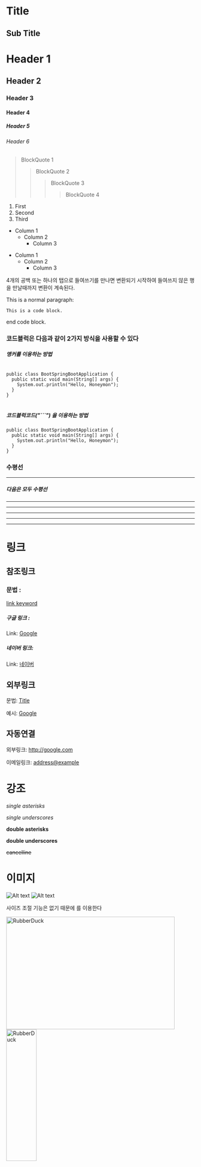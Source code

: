 Title
==============

Sub Title
-----------------

# Header 1
## Header 2
### Header 3
#### Header 4
##### Header 5
###### Header 6

> BlockQuote 1
>   > BlockQuote 2
>   >   > BlockQuote 3
>   >   >   > BlockQuote 4


1. First
2. Second
3. Third

* Column 1
  * Column 2
    * Column 3

- Column 1
  - Column 2
    - Column 3

4개의 공백 또는 하나의 탭으로 들여쓰기를 만나면 변환되기 시작하여 들여쓰지 않은 행을 만날때까지 변환이 계속된다.

This is a normal paragraph:

    This is a code block. 

end code block.


### 코드블럭은 다음과 같이 2가지 방식을 사용할 수 있다
##### 앵커를 이용하는 방법

<pre>
<code>
public class BootSpringBootApplication {
  public static void main(String[] args) {
    System.out.println("Hello, Honeymon");
  }
}
</code>
</pre>

##### 코드블럭코드("```") 을 이용하는 방법
```
public class BootSpringBootApplication {
  public static void main(String[] args) {
    System.out.println("Hello, Honeymon");
  }
}
```

### 수평선 <hr/>
##### 다음은 모두 수평선

* * *  
***
*****
- - -
----------------------------

# 링크
## 참조링크
### 문법 : 
[link keyword][id]

[id]: URL "Optional Title here"

##### 구글 링크 : 
Link: [Google][googlelink]

[googlelink]: https://google.com "Go google"

##### 네이버 링크:
Link: [네이버][naver_URL]

[naver_URL]: https://naver.com "네이버로 고우!"

## 외부링크
문법: [Title](link)

예시: [Google](https://google.com, "google link")

## 자동연결
외부링크: <http://google.com>

이메일링크: <address@example>


# 강조
*single asterisks*

_single underscores_

**double asterisks**

__double underscores__

~~cancelline~~


# 이미지
![Alt text](/path/to/img.jpg)
![Alt text](/path/to/img.jpg "Optional title")

사이즈 조절 기능은 없기 때문에 <img width="" height=""></img>를 이용한다

<img src="/path/to/img.jpg" width="450px" height="300px" title="px(픽셀) 크기 설정" alt="RubberDuck"></img><br/>
<img src="/path/to/img.jpg" width="40%" height="30%" title="px(픽셀) 크기 설정" alt="RubberDuck"></img>

# 줄바꿈
줄 바꿈을 하기 위해서는 문장 마지막에서 3칸이상을 띄어쓰기해야 한다.
이렇게

줄 바꿈을 하기 위해서는 문장 마지막에서 3칸이상을 띄어쓰기해야 한다.  
이렇게

